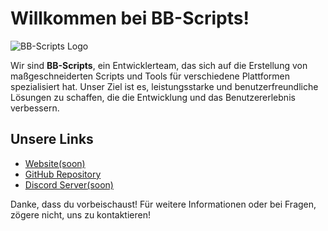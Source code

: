 # Willkommen bei BB-Scripts!
  ![BB-Scripts Logo](https://r2.fivemanage.com/sCsmI163imrqSgUxWLkCz/images/bb_logo.png)

Wir sind **BB-Scripts**, ein Entwicklerteam, das sich auf die Erstellung von maßgeschneiderten Scripts und Tools für verschiedene Plattformen spezialisiert hat. Unser Ziel ist es, leistungsstarke und benutzerfreundliche Lösungen zu schaffen, die die Entwicklung und das Benutzererlebnis verbessern.

## Unsere Links

- [Website(soon)](soon)  <!-- Ersetze dies mit dem tatsächlichen Link zur Website -->
- [GitHub Repository](https://github.com/BB-Scripts)  <!-- Ersetze dies mit deinem GitHub-Repo-Link -->
- [Discord Server(soon)](soon)  <!-- Ersetze dies mit deinem Discord-Link -->

Danke, dass du vorbeischaust! Für weitere Informationen oder bei Fragen, zögere nicht, uns zu kontaktieren!
